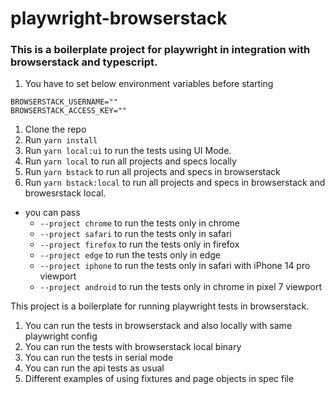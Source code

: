 # playwright-browserstack

### This is a boilerplate project for playwright in integration with browserstack and typescript.

1. You have to set below environment variables before starting

```
BROWSERSTACK_USERNAME=""
BROWSERSTACK_ACCESS_KEY=""
```

1. Clone the repo
2. Run `yarn install`
3. Run `yarn local:ui` to run the tests using UI Mode.
4. Run `yarn local` to run all projects and specs locally
5. Run `yarn bstack` to run all projects and specs in browserstack
6. Run `yarn bstack:local` to run all projects and specs in browserstack and browesrstack local.

- you can pass 
  - `--project chrome` to run the tests only in chrome
  - `--project safari` to run the tests only in safari
  - `--project firefox` to run the tests only in firefox
  - `--project edge` to run the tests only in edge
  - `--project iphone` to run the tests only in safari with iPhone 14 pro viewport
  - `--project android` to run the tests only in chrome in pixel 7 viewport

This project is a boilerplate for running playwright tests in browserstack.

1. You can run the tests in browserstack and also locally with same playwright config
2. You can run the tests with browserstack local binary
3. You can run the tests in serial mode
4. You can run the api tests as usual
5. Different examples of using fixtures and page objects in spec file

